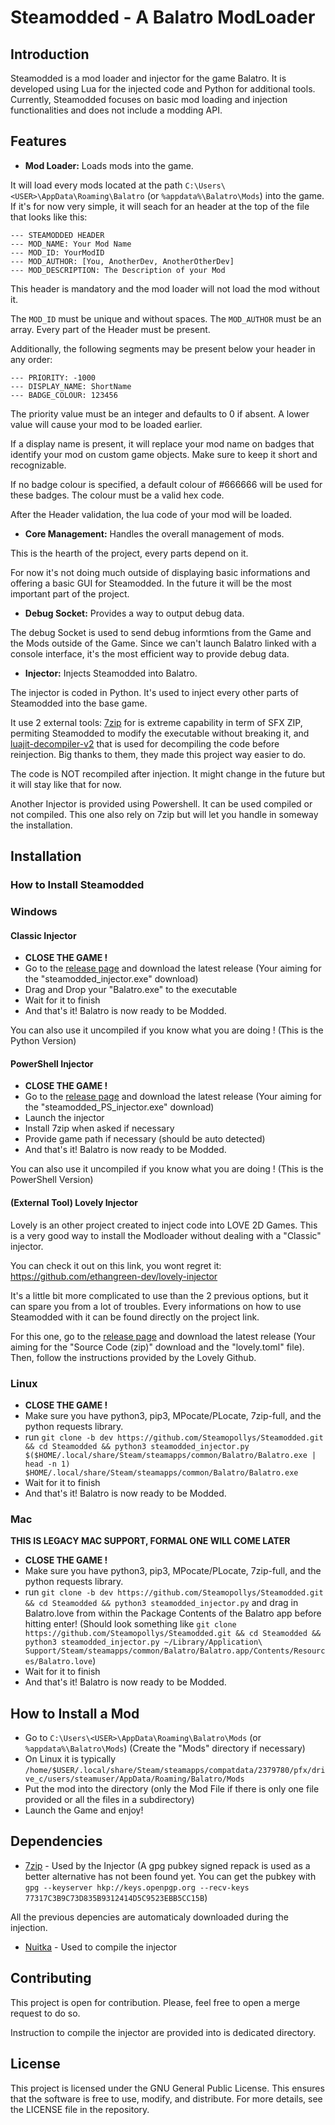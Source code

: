 # Steamodded - A Balatro ModLoader

## Introduction

Steamodded is a mod loader and injector for the game Balatro. It is developed using Lua for the injected code and Python for additional tools. Currently, Steamodded focuses on basic mod loading and injection functionalities and does not include a modding API.

## Features

- **Mod Loader:** Loads mods into the game.

It will load every mods located at the path `C:\Users\<USER>\AppData\Roaming\Balatro` (or `%appdata%\Balatro\Mods`) into the game.
If it's for now very simple, it will seach for an header at the top of the file that looks like this:

```text
--- STEAMODDED HEADER
--- MOD_NAME: Your Mod Name
--- MOD_ID: YourModID
--- MOD_AUTHOR: [You, AnotherDev, AnotherOtherDev]
--- MOD_DESCRIPTION: The Description of your Mod
```

This header is mandatory and the mod loader will not load the mod without it.

The `MOD_ID` must be unique and without spaces. The `MOD_AUTHOR` must be an array. Every part of the Header must be present.

Additionally, the following segments may be present below your header in any order:

```text
--- PRIORITY: -1000
--- DISPLAY_NAME: ShortName
--- BADGE_COLOUR: 123456
```

The priority value must be an integer and defaults to 0 if absent. A lower value will cause your mod to be loaded earlier.

If a display name is present, it will replace your mod name on badges that identify your mod on custom game objects. Make sure to keep it short and recognizable. 

If no badge colour is specified, a default colour of #666666 will be used for these badges. The colour must be a valid hex code.

After the Header validation, the lua code of your mod will be loaded.

- **Core Management:** Handles the overall management of mods.

This is the hearth of the project, every parts depend on it.

For now it's not doing much outside of displaying basic informations and offering a basic GUI for Steamodded. In the future it will be the most important part of the project.

- **Debug Socket:** Provides a way to output debug data.

The debug Socket is used to send debug informtions from the Game and the Mods outside of the Game. Since we can't launch Balatro linked with a console interface, it's the most efficient way to provide debug data.

- **Injector:** Injects Steamodded into Balatro.

The injector is coded in Python. It's used to inject every other parts of Steamodded into the base game.

It use 2 external tools: [7zip](https://www.7-zip.org/) for is extreme capability in term of SFX ZIP, permiting Steamodded to modify the executable without breaking it, and [luajit-decompiler-v2](https://github.com/marsinator358/luajit-decompiler-v2) that is used for decompiling the code before reinjection. Big thanks to them, they made this project way easier to do.

The code is NOT recompiled after injection. It might change in the future but it will stay like that for now.

Another Injector is provided using Powershell. It can be used compiled or not compiled. This one also rely on 7zip but will let you handle in someway the installation.

## Installation

### How to Install Steamodded

### Windows

#### Classic Injector

- **CLOSE THE GAME !**
- Go to the [release page](https://github.com/Steamopollys/steamodded/releases) and download the latest release (Your aiming for the "steamodded_injector.exe" download)
- Drag and Drop your "Balatro.exe" to the executable
- Wait for it to finish
- And that's it! Balatro is now ready to be Modded.

You can also use it uncompiled if you know what you are doing ! (This is the Python Version)

#### PowerShell Injector

- **CLOSE THE GAME !**
- Go to the [release page](https://github.com/Steamopollys/steamodded/releases) and download the latest release (Your aiming for the "steamodded_PS_injector.exe" download)
- Launch the injector
- Install 7zip when asked if necessary
- Provide game path if necessary (should be auto detected)
- And that's it! Balatro is now ready to be Modded.

You can also use it uncompiled if you know what you are doing ! (This is the PowerShell Version)

#### (External Tool) Lovely Injector

Lovely is an other project created to inject code into LOVE 2D Games. This is a very good way to install the Modloader without dealing with a "Classic" injector.

You can check it out on this link, you wont regret it: https://github.com/ethangreen-dev/lovely-injector

It's a little bit more complicated to use than the 2 previous options, but it can spare you from a lot of troubles. Every informations on how to use Steamodded with it can be found directly on the project link.

For this one, go to the [release page](https://github.com/Steamopollys/steamodded/releases) and download the latest release (Your aiming for the "Source Code (zip)" download and the "lovely.toml" file). Then, follow the instructions provided by the Lovely Github.

### Linux

- **CLOSE THE GAME !**
- Make sure you have python3, pip3, MPocate/PLocate, 7zip-full, and the python requests library.
- run `git clone -b dev https://github.com/Steamopollys/Steamodded.git && cd Steamodded && python3 steamodded_injector.py $($HOME/.local/share/Steam/steamapps/common/Balatro/Balatro.exe | head -n 1) $HOME/.local/share/Steam/steamapps/common/Balatro/Balatro.exe`
- Wait for it to finish
- And that's it! Balatro is now ready to be Modded.

### Mac

**THIS IS LEGACY MAC SUPPORT, FORMAL ONE WILL COME LATER**

- **CLOSE THE GAME !**
- Make sure you have python3, pip3, MPocate/PLocate, 7zip-full, and the python requests library.
- run `git clone -b dev https://github.com/Steamopollys/Steamodded.git && cd Steamodded && python3 steamodded_injector.py` and drag in Balatro.love from within the Package Contents of the Balatro app before hitting enter! (Should look something like `git clone https://github.com/Steamopollys/Steamodded.git && cd Steamodded && python3 steamodded_injector.py ~/Library/Application\ Support/Steam/steamapps/common/Balatro/Balatro.app/Contents/Resources/Balatro.love`)
- Wait for it to finish
- And that's it! Balatro is now ready to be Modded.

## How to Install a Mod

- Go to `C:\Users\<USER>\AppData\Roaming\Balatro\Mods` (or `%appdata%\Balatro\Mods`) (Create the "Mods" directory if necessary)
- On Linux it is typically `/home/$USER/.local/share/Steam/steamapps/compatdata/2379780/pfx/drive_c/users/steamuser/AppData/Roaming/Balatro/Mods`
- Put the mod into the directory (only the Mod File if there is only one file provided or all the files in a subdirectory)
- Launch the Game and enjoy!

## Dependencies

- [7zip](https://www.7-zip.org/) - Used by the Injector (A gpg pubkey signed repack is used as a better alternative has not been found yet. You can get the pubkey with `gpg --keyserver hkp://keys.openpgp.org --recv-keys 77317C3B9C73D835B9312414D5C9523EBB5CC15B`)

All the previous depencies are automaticaly downloaded during the injection.

- [Nuitka](https://pypi.org/project/Nuitka/) - Used to compile the injector

## Contributing

This project is open for contribution. Please, feel free to open a merge request to do so.

Instruction to compile the injector are provided into is dedicated directory.

## License

This project is licensed under the GNU General Public License. This ensures that the software is free to use, modify, and distribute. For more details, see the LICENSE file in the repository.
